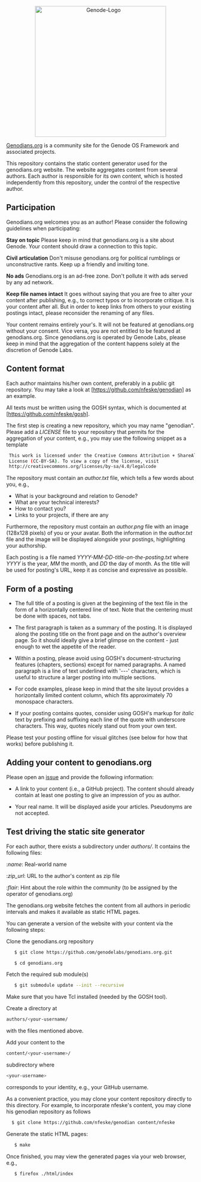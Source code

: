 <p align="center">
<img alt="Genode-Logo" width="350" src="https://genodians.org/site_title.png">
</p>

[Genodians.org](https://genodians.org) is a community site for the Genode OS 
Framework and associated projects.

This repository contains the static content generator used for the
genodians.org website. The website aggregates content from several authors.
Each author is responsible for its own content, which is hosted independently
from this repository, under the control of the respective author.


## Participation

Genodians.org welcomes you as an author! Please consider the following
guidelines when participating:

**Stay on topic** Please keep in mind that genodians.org is a site about
  Genode. Your content should draw a connection to this topic.

**Civil articulation** Don't misuse genodians.org for political rumblings or
  unconstructive rants. Keep up a friendly and inviting tone.

**No ads** Genodians.org is an ad-free zone. Don't pollute it with ads served
  by any ad network.

**Keep file names intact** It goes without saying that you are free to alter
  your content after publishing, e.g., to correct typos or to incorporate
  critique. It is your content after all. But in order to keep links from
  others to your existing postings intact, please reconsider the renaming of
  any files.

Your content remains entirely your's. It will not be featured at genodians.org
without your consent. Vice versa, you are not entitled to be featured at
genodians.org. Since genodians.org is operated by Genode Labs, please keep in
mind that the aggregation of the content happens solely at the discretion of
Genode Labs.


## Content format

Each author maintains his/her own content, preferably in a public git
repository. You may take a look at [https://github.com/nfeske/genodian]
as an example.

All texts must be written using the GOSH syntax, which is documented at
[https://github.com/nfeske/gosh].

The first step is creating a new repository, which you may name "genodian".
Please add a _LICENSE_ file to your repository that permits for the
aggregation of your content, e.g., you may use the following snippet as a
template

```sh
 This work is licensed under the Creative Commons Attribution + ShareAlike
 License (CC-BY-SA). To view a copy of the license, visit
 http://creativecommons.org/licenses/by-sa/4.0/legalcode
```

The repository must contain an _author.txt_ file, which tells a few words
about you, e.g.,

- What is your background and relation to Genode?
- What are your technical interests?
- How to contact you?
- Links to your projects, if there are any

Furthermore, the repository must contain an _author.png_ file with an image
(128x128 pixels) of you or your avatar. Both the information in the
_author.txt_ file and the image will be displayed alongside your postings,
highlighting your authorship.

Each posting is a file named _YYYY-MM-DD-title-on-the-posting.txt_ where
_YYYY_ is the year, _MM_ the month, and _DD_ the day of month. As the title
will be used for posting's URL, keep it as concise and expressive as possible.


## Form of a posting

- The full title of a posting is given at the beginning of the text file in
  the form of a horizontally centered line of text. Note that the centering
  must be done with spaces, not tabs.

- The first paragraph is taken as a summary of the posting. It is displayed
  along the posting title on the front page and on the author's overview page.
  So it should ideally give a brief glimpse on the content - just enough to
  wet the appetite of the reader.

- Within a posting, please avoid using GOSH's document-structuring features
  (chapters, sections) except for named paragraphs. A named paragraph is a
  line of text underlined with '---' characters, which is useful to structure
  a larger posting into multiple sections.

- For code examples, please keep in mind that the site layout provides a
  horizontally limited content column, which fits approximately 70 monospace
  characters.

- If your posting contains quotes, consider using GOSH's markup for _italic_
  text by prefixing and suffixing each line of the quote with underscore
  characters. This way, quotes nicely stand out from your own text.

Please test your posting offline for visual glitches (see below for how that
works) before publishing it.


## Adding your content to genodians.org

Please open an [issue](https://github.com/genodelabs/genodians.org) and
provide the following information:

- A link to your content (i.e., a GitHub project). The content should already
  contain at least one posting to give an impression of you as author.

- Your real name. It will be displayed aside your articles. Pseudonyms are not
  accepted.


## Test driving the static site generator

For each author, there exists a subdirectory under _authors/_. It contains the
following files:

:_name_: Real-world name

:_zip_url_: URL to the author's content as zip file

:_flair_: Hint about the role within the community (to be assigned by the
  operator of genodians.org)

The genodians.org website fetches the content from all authors in periodic
intervals and makes it available as static HTML pages.

You can generate a version of the website with your content via the following
steps:

 Clone the genodians.org repository

```sh
   $ git clone https://github.com/genodelabs/genodians.org.git

   $ cd genodians.org
```


 Fetch the required sub module(s)

```sh
   $ git submodule update --init --recursive
```
 Make sure that you have Tcl installed (needed by the GOSH tool).

 Create a directory at 

```sh
authors/<your-username/
```
with the files mentioned above.

Add your content to the 

```sh
content/<your-username>/ 
```
subdirectory where

```sh
<your-username>
``` 
corresponds to your identity, e.g., your GitHub username.

  As a convenient practice, you may clone your content repository directly to
  this directory. For example, to incorporate nfeske's content, you may clone
  his genodian repository as follows

```sh
  $ git clone https://github.com/nfeske/genodian content/nfeske
```
 Generate the static HTML pages:

```sh
   $ make
```

 Once finished, you may view the generated pages via your web browser, e.g.,

```sh
   $ firefox ./html/index
```
